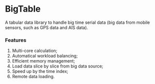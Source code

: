 # BigTable

A tabular data library to handle big time serial data (big data from mobile sensors, such as GPS data and AIS data).

### Features
1. Multi-core calculation;  
2. Automatical workload balancing;
3. Efficient memory management;
4. Load data slice by slice from big data source;
5. Speed up by the time index;
6. Remote data loading.
